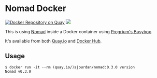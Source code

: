 # Nomad Docker

[![Docker Repository on Quay](https://quay.io/repository/sjourdan/nomad/status "Docker Repository on Quay")](https://quay.io/repository/sjourdan/nomad)
[![](https://badge.imagelayers.io/sjourdan/nomad:latest.svg)](https://imagelayers.io/?images=sjourdan/nomad:latest 'Get your own badge on imagelayers.io')

This is using [Nomad](https://www.nomadproject.io/) inside a Docker container using [Progrium's Busybox](https://github.com/progrium/busybox).

It's available from both [Quay.io](https://quay.io/repository/sjourdan/nomad) and [Docker Hub](https://hub.docker.com/r/sjourdan/nomad).

## Usage

    $ docker run -it --rm (quay.io/)sjourdan/nomad:0.3.0 version
    Nomad v0.3.0

